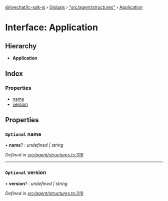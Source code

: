 [@livechat/lc-sdk-js](../README.md) › [Globals](../globals.md) › ["src/agent/structures"](../modules/_src_agent_structures_.md) › [Application](_src_agent_structures_.application.md)

# Interface: Application

## Hierarchy

* **Application**

## Index

### Properties

* [name](_src_agent_structures_.application.md#optional-name)
* [version](_src_agent_structures_.application.md#optional-version)

## Properties

### `Optional` name

• **name**? : *undefined | string*

*Defined in [src/agent/structures.ts:318](https://github.com/livechat/lc-sdk-js/blob/adb7bb1/src/agent/structures.ts#L318)*

___

### `Optional` version

• **version**? : *undefined | string*

*Defined in [src/agent/structures.ts:319](https://github.com/livechat/lc-sdk-js/blob/adb7bb1/src/agent/structures.ts#L319)*
